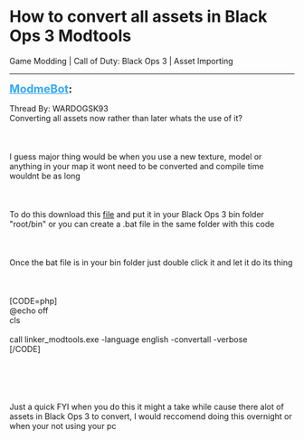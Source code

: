 # How to convert all assets in Black Ops 3 Modtools
Game Modding | Call of Duty: Black Ops 3 | Asset Importing

---
<strong style="font-size: 1.4em;"><span style="text-decoration: underline;text-decoration-color: #34a7f9;"><span style="color:#34a7f9;">ModmeBot</span></span>:</strong>

<p>Thread By: WARDOGSK93<br />Converting all assets now rather than later whats the use of it?<br /><br /><br /><br />I guess major thing would be when you use a new texture, model or anything in your map it wont need to be converted and compile time wouldnt be as long<br /><br /><br /><br />To do this download this <a href="https://mega.nz/#!7cJGBRCJ!z4jUXrzYFcng40eaZC6LMoMHMAFrIikC8B86psPM2tc">file</a> and put it in your Black Ops 3 bin folder &quot;root/bin&quot; or you can create a .bat file in the same folder with this code<br /><br /><br /><br />Once the bat file is in your bin folder just double click it and let it do its thing<br /><br /><br /><br />
[CODE=php]<br />@echo off<br />cls<br /><br />call linker_modtools.exe -language english -convertall -verbose<br />[/CODE]<br /><br />
<br /><br /><br /><br />Just a quick FYI when you do this it might a take while cause there alot of assets in Black Ops 3 to convert, I would reccomend doing this overnight or when your not using your pc</p>
